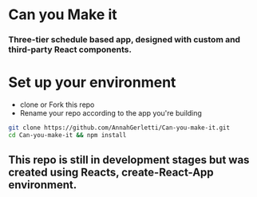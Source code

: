 # Can you Make it 
### Three-tier schedule based app, designed with custom and third-party React components.

# Set up your environment 

* clone or Fork this repo
* Rename your repo according to the app you're building

```sh
git clone https://github.com/AnnahGerletti/Can-you-make-it.git
cd Can-you-make-it && npm install
```

## This repo is still in development stages but was created using Reacts, create-React-App environment. 



